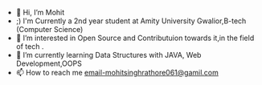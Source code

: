 - 👋 Hi, I’m Mohit
- ;) I'm Currently a 2nd year student at Amity University Gwalior,B-tech (Computer Science)
- 👀 I’m interested in Open Source and Contributuion towards it,in the field of tech .
- 🌱 I’m currently learning Data Structures with JAVA, Web Development,OOPS
- 📫 How to reach me email-mohitsinghrathore061@gamil.com

<!---
Mohit010rathore/Mohit010rathore is a ✨ special ✨ repository because its `README.md` (this file) appears on your GitHub profile.
You can click the Preview link to take a look at your changes.
--->
